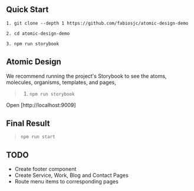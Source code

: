 ## Quick Start

```
1. git clone --depth 1 https://github.com/fabiosjc/atomic-design-demo

2. cd atomic-design-demo

3. npm run storybook
```

## Atomic Design

We recommend running the project's Storybook to see the atoms, molecules, organisms, templates, and pages,

> 1. `npm run storybook`

Open [http://localhost:9009]

## Final Result

> `npm run start`

## TODO

- Create footer component
- Create Service, Work, Blog and Contact Pages
- Route menu items to corresponding pages
